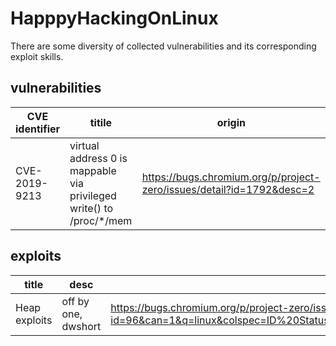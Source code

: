 # HapppyHackingOnLinux
There are some diversity of collected vulnerabilities and its corresponding exploit skills.

## vulnerabilities 
|CVE identifier|titile|origin|
|-|-|-|
|CVE-2019-9213|virtual address 0 is mappable via privileged write() to /proc/*/mem|https://bugs.chromium.org/p/project-zero/issues/detail?id=1792&desc=2|


## exploits
|title|desc|origin|
|-|-|-|
|Heap exploits|off by one, dwshort|https://bugs.chromium.org/p/project-zero/issues/detail?id=96&can=1&q=linux&colspec=ID%20Status%20Restrict%20Reported%20Vendor%20Product%20Finder%20Summary|

